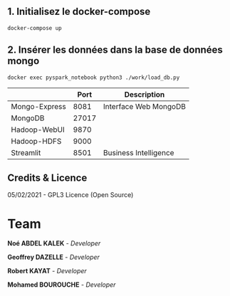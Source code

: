 ## 1. Initialisez le docker-compose 
`docker-compose up`

## 2. Insérer les données dans la base de données mongo
`docker exec pyspark_notebook python3 ./work/load_db.py`


|               | Port  | Description           | 
|---------------|-------|-----------------------|
| Mongo-Express | 8081  | Interface Web MongoDB |
| MongoDB       | 27017 |                       |  
| Hadoop-WebUI  | 9870  |                       |  
| Hadoop-HDFS   | 9000  |                       |  
| Streamlit     | 8501  | Business Intelligence | 

## Credits & Licence
05/02/2021 - GPL3 Licence (Open Source)

# Team

**Noé ABDEL KALEK**  - *Developer*

**Geoffrey DAZELLE**  - *Developer*

**Robert KAYAT**  - *Developer*    

**Mohamed BOUROUCHE** - *Developer*
